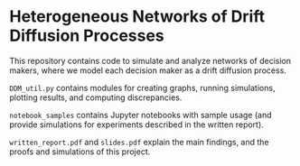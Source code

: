 # Heterogeneous Networks of Drift Diffusion Processes

This repository contains code to simulate and analyze networks of decision makers, where we model each decision maker as a drift diffusion process.

`DDM_util.py` contains modules for creating graphs, running simulations, plotting results, and computing discrepancies.

`notebook_samples` contains Jupyter notebooks with sample usage (and provide simulations for experiments described in the written report).

`written_report.pdf` and `slides.pdf` explain the main findings, and the proofs and simulations of this project.
